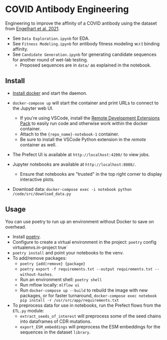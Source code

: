 # COVID Antibody Engineering 

Engineering to improve the affinity of a COVID antibody using the dataset from [Engelhart et al. 2021](https://www.nature.com/articles/s41597-022-01779-4).

- See `Data Exploration.ipynb` for EDA.
- See `Fitness Modeling.ipynb` for antibody fitness modeling w.r.t binding affinity.
- See `Candidate Generation.ipynb` for generating candidate sequences for another round of wet-lab testing. 
  - Proposed sequences are in `data/` as explained in the notebook.


## Install

- [Install docker](https://docs.docker.com/get-docker/) and start the daemon.
- `docker-compose up` will start the container and print URLs to connect to the Jupyter web UI.
	- If you're using VSCode, install the [Remote Development Extensions Pack](https://marketplace.visualstudio.com/items?itemName=ms-vscode-remote.vscode-remote-extensionpack) to easily run code and otherwise work within the docker container. 
	- Attach to the `{repo_name}-notebook-1` container.
	- Be sure to install the VSCode Python extension in the *remote* container as well. 

- The Prefect UI is available at `http://localhost:4200/` to view jobs.
- Jupyter notebooks are available at `http://localhost:8888/`. 
  - Ensure that notebooks are "trusted" in the top right corner to display interactive plots.
- Download data: `docker-compose exec -i notebook python /code/src/download_data.py` 

## Usage

You can use poetry to run up an environment without Docker to save on overhead. 

- Install [poetry](https://python-poetry.org/docs/).
- Configure to create a virtual environment in the project: `poetry` config virtualenvs.in-project true`
- `poetry install` and point your notebooks to the venv.
- To add/remove packages:
  - `poetry {add|remove} {package}` 
  - `poetry export -f requirements.txt --output requirements.txt --without-hashes`. 
  - Run an environment shell: `poetry shell`
  - Run mflow locally: `mlflow ui`
  - Run `docker-compose up --build` to rebuild the image with new packages, or for faster turnaround, `docker-compose exec notebook pip install -r /usr/src/app/requirements.txt`
- To preprocess data for use in notebooks, run the Prefect flows from the `ETL.py` module:
  - `extract_seeds_of_interest` will preprocess some of the seed chains into dataframes of CDR mutations.
  - `export_ESM_embeddings` will preprocess the ESM embeddings for the sequences in the dataset `library`.

